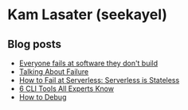 # Kam Lasater (seekayel)

<!--
**seekayel/seekayel** is a ✨ _special_ ✨ repository because its `README.md` (this file) appears on your GitHub profile.

Here are some ideas to get you started:

- 🔭 I’m currently working on ...
- 🌱 I’m currently learning ...
- 👯 I’m looking to collaborate on ...
- 🤔 I’m looking for help with ...
- 💬 Ask me about ...
- 📫 How to reach me: ...
- 😄 Pronouns: ...
- ⚡ Fun fact: ...
-->

## Blog posts
<!-- BLOG-POST-LIST:START -->
- [Everyone fails at software they don&#39;t build](https://dev.to/seekayel/everyone-fails-at-software-they-dont-build-8dc)
- [Talking About Failure](https://dev.to/seekayel/talking-about-failure-895)
- [How to Fail at Serverless: Serverless is Stateless](https://dev.to/seekayel/how-to-fail-at-serverless-serverless-is-stateless-34o4)
- [6 CLI Tools All Experts Know](https://dev.to/seekayel/6-cli-tools-all-experts-know-1k9l)
- [How to Debug](https://dev.to/seekayel/how-to-debug-2mia)
<!-- BLOG-POST-LIST:END -->
